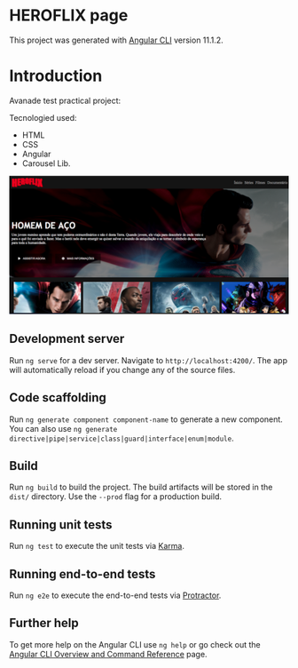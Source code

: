 # HEROFLIX page

This project was generated with [Angular CLI](https://github.com/angular/angular-cli) version 11.1.2.

# Introduction

Avanade test practical project:

Tecnologied used:
<ul>
<li>HTML</li>
<li>CSS</li>
<li>Angular</li>
<li>Carousel Lib.</li>
</ul>


![image](/src/assets/image/printReadme.png)

## Development server

Run `ng serve` for a dev server. Navigate to `http://localhost:4200/`. The app will automatically reload if you change any of the source files.

## Code scaffolding

Run `ng generate component component-name` to generate a new component. You can also use `ng generate directive|pipe|service|class|guard|interface|enum|module`.

## Build

Run `ng build` to build the project. The build artifacts will be stored in the `dist/` directory. Use the `--prod` flag for a production build.

## Running unit tests

Run `ng test` to execute the unit tests via [Karma](https://karma-runner.github.io).

## Running end-to-end tests

Run `ng e2e` to execute the end-to-end tests via [Protractor](http://www.protractortest.org/).

## Further help

To get more help on the Angular CLI use `ng help` or go check out the [Angular CLI Overview and Command Reference](https://angular.io/cli) page.

